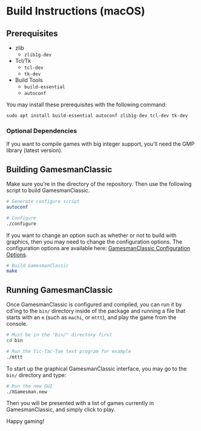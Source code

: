 # Build Instructions (macOS)

## Prerequisites

- zlib
    - `zlib1g-dev`
- Tcl/Tk
    - `tcl-dev`
    - `tk-dev`
- Build Tools
    - `build-essential`
    - `autoconf`

You may install these prerequisites with the following command:

```
sudo apt install build-essential autoconf zlib1g-dev tcl-dev tk-dev
```

### Optional Dependencies

If you want to compile games with big integer support, you'll need the GMP library (latest version).

## Building GamesmanClassic

Make sure you're in the directory of the repository. Then use the following script to build GamesmanClassic.

```bash
# Generate configure script
autoconf

# Configure
./configure
```

If you want to change an option such as whether or not to build with graphics, then you may need to change the configuration options.
The configuration options are available here: [GamesmanClassic Configuration Options](build-configuration-options.md).

```bash
# Build GamesmanClassic
make
```

## Running GamesmanClassic

Once GamesmanClassic is configured and compiled, you can run it by cd'ing to the `bin/` directory inside of the package and running a file that starts with an `m` (such as `machi`, or `mttt`), and play the game from the console.

```bash
# Must be in the "bin/" directory first
cd bin

# Run the Tic-Tac-Toe text program for example
./mttt
```

To start up the graphical GamesmanClassic interface, you may go to the `bin/` directory and type:

```bash
# Run the new GUI
./XGamesman.new
```

Then you will be presented with a list of games currently in GamesmanClassic, and simply click to play.

Happy gaming!
